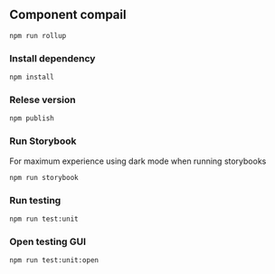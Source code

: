 ## Component compail

```
npm run rollup
```

### Install dependency

```
npm install
```

### Relese version

```
npm publish
```

### Run Storybook

For maximum experience using dark mode when running storybooks

```
npm run storybook
```

### Run testing

```
npm run test:unit
```

### Open testing GUI

```
npm run test:unit:open
```
